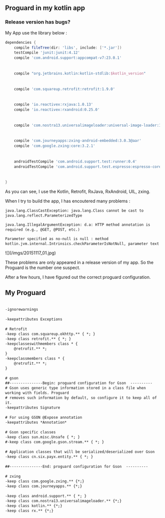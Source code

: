 ## Proguard in my kotlin app

### Release version has bugs?
My App use the library below :
```groovy
dependencies {
    compile fileTree(dir: 'libs', include: ['*.jar'])
    testCompile 'junit:junit:4.12'
    compile 'com.android.support:appcompat-v7:23.0.1'


    compile "org.jetbrains.kotlin:kotlin-stdlib:$kotlin_version"


    compile 'com.squareup.retrofit:retrofit:1.9.0'


    compile 'io.reactivex:rxjava:1.0.13'
    compile 'io.reactivex:rxandroid:0.25.0'


    compile 'com.nostra13.universalimageloader:universal-image-loader:1.9.4'


    compile 'com.journeyapps:zxing-android-embedded:3.0.3@aar'
    compile 'com.google.zxing:core:3.2.1'


    androidTestCompile 'com.android.support.test:runner:0.4'
    androidTestCompile 'com.android.support.test.espresso:espresso-core:2.2.1'


}
```

As you can see, I use the Kotlin, Retrofit, RxJava, RxAndroid, UIL, zxing.

When I try to build the app, I has encoutered many problems :
```
java.lang.ClassCastException: java.lang.Class cannot be cast to java.lang.reflect.ParameterizedType
```
<p>

```
java.lang.IllegalArgumentException: d.a: HTTP method annotation is required (e.g., @GET, @POST, etc.)
```

<p>

```
Parameter specified as no-null is null : method kotlin.jvm.internal.Intrinsics.checkParameterIsNotNull, parameter text
```
<p>
![](/imgs/20151117_01.jpg)    

These problems are only appeared in a release version of my app. So the Proguard is the number one suspect.

After a few hours, I have figured out the correct proguard configuration.

## My Proguard
```proguard

-ignorewarnings

-keepattributes Exceptions

# Retrofit
-keep class com.squareup.okhttp.** { *; }
-keep class retrofit.** { *; }
-keepclasseswithmembers class * {
    @retrofit.** *;
}
-keepclassmembers class * {
    @retrofit.** *;
}

# gson
##---------------Begin: proguard configuration for Gson  ----------
# Gson uses generic type information stored in a class file when working with fields. Proguard
# removes such information by default, so configure it to keep all of it.
-keepattributes Signature

# For using GSON @Expose annotation
-keepattributes *Annotation*

# Gson specific classes
-keep class sun.misc.Unsafe { *; }
#-keep class com.google.gson.stream.** { *; }

# Application classes that will be serialized/deserialized over Gson
-keep class cn.six.payx.entity.** { *; }

##---------------End: proguard configuration for Gson  ----------

# zxing
-keep class com.google.zxing.** {*;}
-keep class com.journeyapps.** {*;}

-keep class android.support.** { *; }
-keep class com.nostra13.universalimageloader.** {*;}
-keep class kotlin.** {*;}
-keep class rx.** {*;}

```